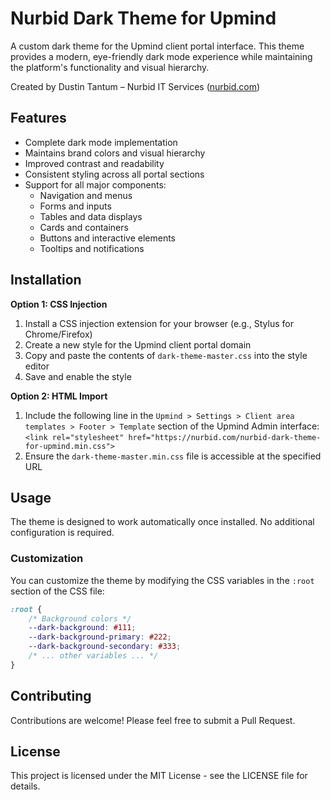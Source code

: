 # Nurbid Dark Theme for Upmind

A custom dark theme for the Upmind client portal interface. This theme provides a modern, eye-friendly dark mode experience while maintaining the platform's functionality and visual hierarchy.

Created by Dustin Tantum – Nurbid IT Services ([nurbid.com](https://nurbid.com))

## Features

- Complete dark mode implementation
- Maintains brand colors and visual hierarchy
- Improved contrast and readability
- Consistent styling across all portal sections
- Support for all major components:
  - Navigation and menus
  - Forms and inputs
  - Tables and data displays
  - Cards and containers
  - Buttons and interactive elements
  - Tooltips and notifications

## Installation

**Option 1: CSS Injection**

1. Install a CSS injection extension for your browser (e.g., Stylus for Chrome/Firefox)
2. Create a new style for the Upmind client portal domain
3. Copy and paste the contents of `dark-theme-master.css` into the style editor
4. Save and enable the style

**Option 2: HTML Import**

1. Include the following line in the `Upmind > Settings > Client area templates > Footer > Template` section of the Upmind Admin interface: `<link rel="stylesheet" href="https://nurbid.com/nurbid-dark-theme-for-upmind.min.css">`
2. Ensure the `dark-theme-master.min.css` file is accessible at the specified URL

## Usage

The theme is designed to work automatically once installed. No additional configuration is required.

### Customization

You can customize the theme by modifying the CSS variables in the `:root` section of the CSS file:

```css
:root {
    /* Background colors */
    --dark-background: #111;
    --dark-background-primary: #222;
    --dark-background-secondary: #333;
    /* ... other variables ... */
}
```

## Contributing

Contributions are welcome! Please feel free to submit a Pull Request.

## License

This project is licensed under the MIT License - see the LICENSE file for details. 